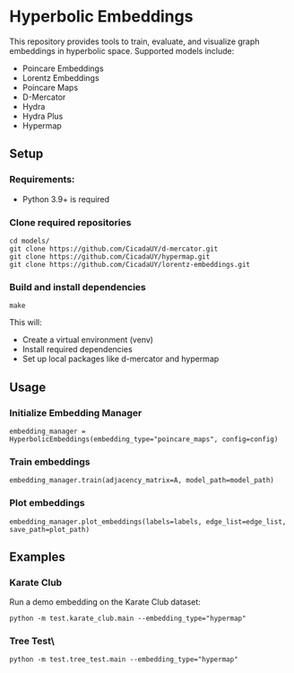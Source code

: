 # Hyperbolic Embeddings

This repository provides tools to train, evaluate, and visualize graph embeddings in hyperbolic space.
Supported models include:

- Poincare Embeddings
- Lorentz Embeddings
- Poincare Maps
- D-Mercator
- Hydra
- Hydra Plus
- Hypermap


## Setup

### Requirements:

- Python 3.9+ is required

### Clone required repositories

``` 
cd models/
git clone https://github.com/CicadaUY/d-mercator.git
git clone https://github.com/CicadaUY/hypermap.git
git clone https://github.com/CicadaUY/lorentz-embeddings.git
```

### Build and install dependencies 

```
make
```
This will:

- Create a virtual environment (venv)
- Install required dependencies
- Set up local packages like d-mercator and hypermap

## Usage

### Initialize Embedding Manager

```
embedding_manager = HyperbolicEmbeddings(embedding_type="poincare_maps", config=config)
```

### Train embeddings

```
embedding_manager.train(adjacency_matrix=A, model_path=model_path)
```

### Plot embeddings

```
embedding_manager.plot_embeddings(labels=labels, edge_list=edge_list, save_path=plot_path)
```


## Examples

### Karate Club
Run a demo embedding on the Karate Club dataset:

```
python -m test.karate_club.main --embedding_type="hypermap"
```

### Tree Test\
```
python -m test.tree_test.main --embedding_type="hypermap"
```